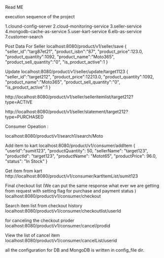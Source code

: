 Read ME

execution sequence of the project

1.clound-config-server
2.cloud-monitoring-service
3.seller-service
4.mongodb-cache-as-service
5.user-kart-service
6.elb-as-service
7.customer-search

Post Data For Seller
localhost:8080/product/v1/seller/save
{
	"seller_id":"targ87et21",
	"product_isbn":"87",
	"product_price":123.0,
	"product_quantity":1092,
	"product_name":"Moto365",
	"product_sell_quantity":"0",
 "is_product_active":1
}

Update
localhost:8080/product/v1/seller/update/target1123
{
	"seller_id":"target212",
	"product_price":12213.0,
	"product_quantity":1092,
	"product_name":"Moto365",
	"product_sell_quantity":"0",
 "is_product_active":1
}

http://localhost:8080/product/v1/seller/selleritemlist/target212?type=ACTIVE

http://localhost:8080/product/v1/seller/statement/target212?type=PURCHASED

Consumer Opeation :

localhost:8080/product/v1/search1/search/Moto

Add item to kart
localhost:8080/product/v1/consumer/addItem
{
	    "userId":"sumit123",
      "productQuantity": 50,
      "sellerName": "target123",
      "productId": "target123",
      "productName": "Motot65",
      "productPrice": 96.0,
      "status": "In Stock"
}

Get item from kart
http://localhost:8080/product/v1/consumer/kartItemList/sumit123

Final checkout list (We can put the same response what ever we are getting from request with setting flag for purchase and payment status
)
localhost:8080/product/v1/consumer/checkout

Search item list from checkout history
localhost:8080/product/v1/consumer/checkoutlist/userId

for canceling the checkout proder
localhost:8080/product/v1/consumer/cancel/prodid

View the list of cancel item
localhost:8080/product/v1/consumer/cancelList/userid


all the configuration for DB and MongoDB is written in config_file dir.



